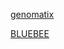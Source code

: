 
[genomatix](https://www.genomatix.de/seminars/seminar_NGS.html)

[BLUEBEE](http://www.bluebee.com/)
